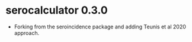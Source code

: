 # serocalculator 0.3.0

* Forking from the seroincidence package and adding Teunis et al 2020 approach.

